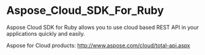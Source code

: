 Aspose_Cloud_SDK_For_Ruby
=========================

Aspose Cloud SDK for Ruby allows you to use cloud based REST API in your applications quickly and easily. 

Aspose for Cloud products: http://www.aspose.com/cloud/total-api.aspx